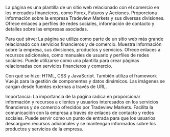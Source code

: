 La página es una plantilla de un sitio web relacionado con el comercio en los mercados financieros, como Forex, Futuros y Acciones.
Proporciona información sobre la empresa Tradeview Markets y sus diversas divisiones.
Ofrece enlaces a perfiles de redes sociales, información de contacto y detalles sobre las empresas asociadas.

Para qué sirve:
La página se utiliza como parte de un sitio web más grande relacionado con servicios financieros y de comercio.
Muestra información sobre la empresa, sus divisiones, productos y servicios.
Ofrece enlaces a recursos adicionales, como manuales de usuario y perfiles de redes sociales.
Puede utilizarse como una plantilla para crear páginas relacionadas con servicios financieros y comercio.

Con qué se hizo:
HTML, CSS y JavaScript.
También utiliza el framework Vue.js para la gestión de componentes y datos dinámicos.
Las imágenes se cargan desde fuentes externas a través de URL.

Importancia:
La importancia de la página radica en proporcionar información y recursos a clientes y usuarios interesados en los servicios financieros y de comercio
ofrecidos por Tradeview Markets.
Facilita la comunicación con la empresa a través de enlaces de contacto y redes sociales.
Puede servir como un punto de entrada para que los usuarios descarguen recursos adicionales y se mantengan informados sobre los productos y servicios
de la empresa.

